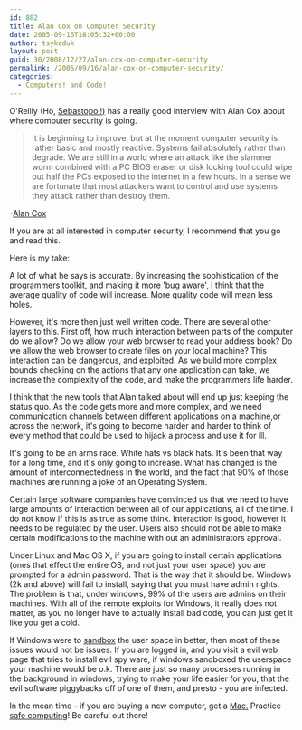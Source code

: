 ```yaml
---
id: 882
title: Alan Cox on Computer Security
date: 2005-09-16T18:05:32+00:00
author: tsykoduk
layout: post
guid: 30/2008/12/27/alan-cox-on-computer-security
permalink: /2005/09/16/alan-cox-on-computer-security/
categories:
  - Computers! and Code!
---
```

<p>O'Reilly (Ho, <a href="http://www.ci.sebastopol.ca.us/">Sebastopol!)</a> has a really good interview with Alan Cox about where computer security is going.</p>


<blockquote>It is beginning to improve, but at the moment computer security is rather basic and mostly reactive. Systems fail absolutely rather than degrade. We are still in a world where an attack like the slammer worm combined with a <span class="caps">PC BIOS</span> eraser or disk locking tool could wipe out half the PCs exposed to the internet in a few hours. In a sense we are fortunate that most attackers want to control and use systems they attack rather than destroy them.</blockquote>

<p>-<a href="http://www.oreillynet.com/pub/a/network/2005/09/12/alan-cox.html?page=1">Alan Cox</a></p>


<p>If you are at all interested in computer security, I recommend that you go and read this.</p>


<p>Here is my take:</p>


<p>A lot of what he says is accurate. By increasing the sophistication of the programmers toolkit, and making it more 'bug aware', I think that the average quality of code will increase. More quality code will mean less holes.</p>


<p>However, it's more then just well written code. There are several other layers to this. First off, how much interaction between parts of the computer do we allow? Do we allow your web browser to read your address book? Do we allow the web browser to create files on your local machine? This interaction can be dangerous, and exploited. As we build more complex bounds checking on the actions that any one application can take, we increase the complexity of the code, and make the programmers life harder.</p>


<p>I think that the new tools that Alan talked about will end up just keeping the status quo. As the code gets more and more complex, and we need communication channels between different applications on a machine,or across the network, it's going to become harder and harder to think of every method that could be used to hijack a process and use it for ill.</p>


<p>It's going to be an arms race. White hats vs black hats. It's been that way for a long time, and it's only going to increase. What has changed is the amount of interconnectedness in the world, and the fact that 90% of those machines are running a joke of an Operating System.</p>


<p>Certain large software companies have convinced us that we need to have large amounts of interaction between all of our applications, all of the time. I do not know if this is as true as some think. Interaction is good, however it needs to be regulated by the user. Users also should not be able to make certain modifications to the machine with out an administrators approval.</p>


<p>Under Linux and Mac <span class="caps">OS X</span>, if you are going to install certain applications (ones that effect the entire OS, and not just your user space) you are prompted for a admin password. That is the way that it should be. Windows (2k and above) will fail to install, saying that you must have admin rights. The problem is that, under windows, 99% of the users are admins on their machines. With all of the remote exploits for Windows, it really does not matter, as you no longer have to actually install bad code, you can just get it like you get a cold.</p>


<p>If Windows were to <a href="http://en.wikipedia.org/wiki/Sandbox_%28computer_security%29">sandbox</a> the user space in better, then most of these issues would not be issues. If you are logged in, and you visit a evil web page that tries to install evil spy ware, if windows sandboxed the userspace your machine would be o.k. There are just so many processes running in the background in windows, trying to make your life easier for you, that the evil software piggybacks off of one of them, and presto - you are infected.</p>


<p>In the mean time - if you are buying a new computer, get a <a href="http://www.apple.com">Mac.</a> Practice <a href="http://greg.nokes.name/safe.jpg">safe computing</a>! Be careful out there!</p>